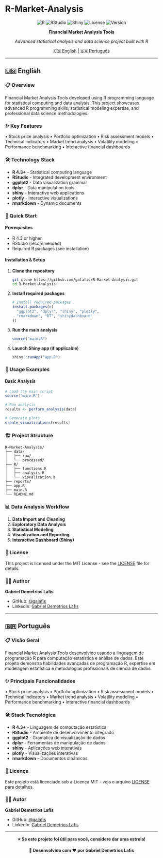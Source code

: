 # R-Market-Analysis

<div align="center">

![R](https://img.shields.io/badge/R-4.3+-276DC3?style=for-the-badge&logo=r&logoColor=white)
![RStudio](https://img.shields.io/badge/RStudio-2023+-75AADB?style=for-the-badge&logo=rstudio&logoColor=white)
![Shiny](https://img.shields.io/badge/Shiny-1.7+-00D4FF?style=for-the-badge&logo=r&logoColor=white)
![License](https://img.shields.io/badge/License-MIT-blue.svg?style=for-the-badge)
![Version](https://img.shields.io/badge/Version-1.0.0-green.svg?style=for-the-badge)

**Financial Market Analysis Tools**

*Advanced statistical analysis and data science project built with R*

[🇺🇸 English](#english) | [🇧🇷 Português](#português)

</div>

---

## 🇺🇸 English

### 📋 Overview

Financial Market Analysis Tools developed using R programming language for statistical computing and data analysis. This project showcases advanced R programming skills, statistical modeling expertise, and professional data science methodologies.

### ✨ Key Features

• Stock price analysis
• Portfolio optimization
• Risk assessment models
• Technical indicators
• Market trend analysis
• Volatility modeling
• Performance benchmarking
• Interactive financial dashboards

### 🛠️ Technology Stack

- **R 4.3+** - Statistical computing language
- **RStudio** - Integrated development environment
- **ggplot2** - Data visualization grammar
- **dplyr** - Data manipulation tools
- **shiny** - Interactive web applications
- **plotly** - Interactive visualizations
- **rmarkdown** - Dynamic documents

### 🚀 Quick Start

#### Prerequisites
- R 4.3 or higher
- RStudio (recommended)
- Required R packages (see installation)

#### Installation & Setup

1. **Clone the repository**
   ```bash
   git clone https://github.com/galafis/R-Market-Analysis.git
   cd R-Market-Analysis
   ```

2. **Install required packages**
   ```r
   # Install required packages
   install.packages(c(
     "ggplot2", "dplyr", "shiny", "plotly", 
     "rmarkdown", "DT", "shinydashboard"
   ))
   ```

3. **Run the main analysis**
   ```r
   source("main.R")
   ```

4. **Launch Shiny app (if applicable)**
   ```r
   shiny::runApp("app.R")
   ```

### 📖 Usage Examples

#### Basic Analysis

```r
# Load the main script
source("main.R")

# Run analysis
results <- perform_analysis(data)

# Generate plots
create_visualizations(results)
```

### 🏗️ Project Structure

```
R-Market-Analysis/
├── data/
│   ├── raw/
│   └── processed/
├── R/
│   ├── functions.R
│   ├── analysis.R
│   └── visualization.R
├── reports/
├── app.R
├── main.R
└── README.md
```

### 📊 Data Analysis Workflow

1. **Data Import and Cleaning**
2. **Exploratory Data Analysis**
3. **Statistical Modeling**
4. **Visualization and Reporting**
5. **Interactive Dashboard (Shiny)**

### 📝 License

This project is licensed under the MIT License - see the [LICENSE](LICENSE) file for details.

### 👨‍💻 Author

**Gabriel Demetrios Lafis**
- GitHub: [@galafis](https://github.com/galafis)
- LinkedIn: [Gabriel Demetrios Lafis](https://linkedin.com/in/gabriel-lafis)

---

## 🇧🇷 Português

### 📋 Visão Geral

Financial Market Analysis Tools desenvolvido usando a linguagem de programação R para computação estatística e análise de dados. Este projeto demonstra habilidades avançadas de programação R, expertise em modelagem estatística e metodologias profissionais de ciência de dados.

### ✨ Principais Funcionalidades

• Stock price analysis
• Portfolio optimization
• Risk assessment models
• Technical indicators
• Market trend analysis
• Volatility modeling
• Performance benchmarking
• Interactive financial dashboards

### 🛠️ Stack Tecnológica

- **R 4.3+** - Linguagem de computação estatística
- **RStudio** - Ambiente de desenvolvimento integrado
- **ggplot2** - Gramática de visualização de dados
- **dplyr** - Ferramentas de manipulação de dados
- **shiny** - Aplicações web interativas
- **plotly** - Visualizações interativas
- **rmarkdown** - Documentos dinâmicos

### 📝 Licença

Este projeto está licenciado sob a Licença MIT - veja o arquivo [LICENSE](LICENSE) para detalhes.

### 👨‍💻 Autor

**Gabriel Demetrios Lafis**
- GitHub: [@galafis](https://github.com/galafis)
- LinkedIn: [Gabriel Demetrios Lafis](https://linkedin.com/in/gabriel-lafis)

---

<div align="center">

**⭐ Se este projeto foi útil para você, considere dar uma estrela!**

**🚀 Desenvolvido com ❤️ por Gabriel Demetrios Lafis**

</div>
